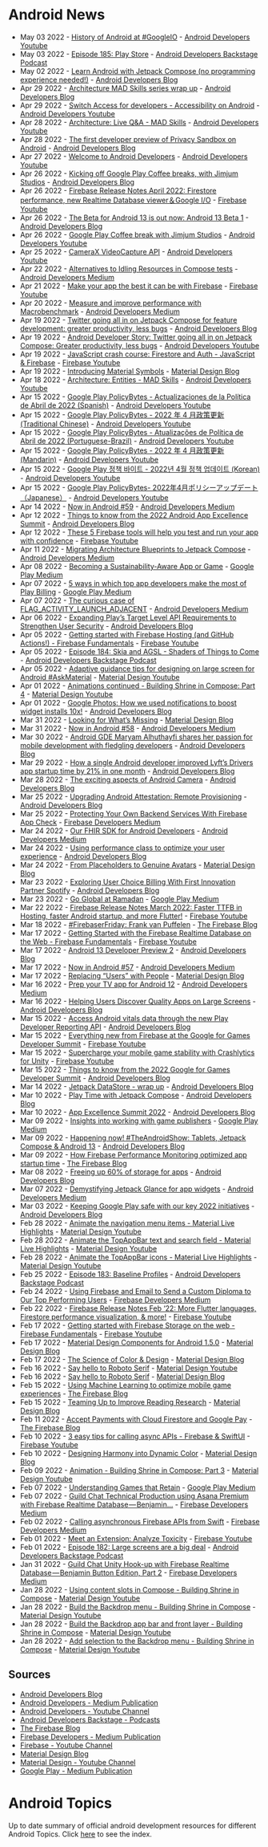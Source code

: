 # Android News

<!-- NEWS:START -->
- May 03 2022 - [History of Android at #GoogleIO](https://www.youtube.com/watch?v=wcrB7Ho5UaM) - [Android Developers Youtube](https://www.youtube.com/c/AndroidDevelopers)
- May 03 2022 - [Episode 185: Play Store](http://adbackstage.libsyn.com/episode-185-play-store) - [Android Developers Backstage Podcast](https://adbackstage.libsyn.com/)
- May 02 2022 - [Learn Android with Jetpack Compose (no programming experience needed!)](http://android-developers.googleblog.com/2022/05/new-android-basics-with-compose-course.html) - [Android Developers Blog](https://android-developers.googleblog.com/)
- Apr 29 2022 - [Architecture MAD Skills series wrap up](http://android-developers.googleblog.com/2022/04/architecture-mad-skills-series-wrap-up.html) - [Android Developers Blog](https://android-developers.googleblog.com/)
- Apr 29 2022 - [Switch Access for developers - Accessibility on Android](https://www.youtube.com/watch?v=tLIUaZyTtX4) - [Android Developers Youtube](https://www.youtube.com/c/AndroidDevelopers)
- Apr 28 2022 - [Architecture: Live Q&A - MAD Skills](https://www.youtube.com/watch?v=_2BtE1P6MPE) - [Android Developers Youtube](https://www.youtube.com/c/AndroidDevelopers)
- Apr 28 2022 - [The first developer preview of Privacy Sandbox on Android](http://android-developers.googleblog.com/2022/04/first-preview-privacy-sandbox-android.html) - [Android Developers Blog](https://android-developers.googleblog.com/)
- Apr 27 2022 - [Welcome to Android Developers](https://www.youtube.com/watch?v=566IYGSXQcc) - [Android Developers Youtube](https://www.youtube.com/c/AndroidDevelopers)
- Apr 26 2022 - [Kicking off Google Play Coffee breaks, with Jimjum Studios](http://android-developers.googleblog.com/2022/04/google-play-coffee-breaks-with-jimjum.html) - [Android Developers Blog](https://android-developers.googleblog.com/)
- Apr 26 2022 - [Firebase Release Notes April 2022: Firestore performance, new Realtime Database viewer＆Google I/O](https://www.youtube.com/watch?v=wR3VB4OM8pw) - [Firebase Youtube](https://www.youtube.com/user/Firebase)
- Apr 26 2022 - [The Beta for Android 13 is out now: Android 13 Beta 1](http://android-developers.googleblog.com/2022/04/android-13-beta-1-blog.html) - [Android Developers Blog](https://android-developers.googleblog.com/)
- Apr 26 2022 - [Google Play Coffee break with Jimjum Studios](https://www.youtube.com/watch?v=6cKCFYzBuwY) - [Android Developers Youtube](https://www.youtube.com/c/AndroidDevelopers)
- Apr 25 2022 - [CameraX VideoCapture API](https://www.youtube.com/watch?v=FsId_kaYyiE) - [Android Developers Youtube](https://www.youtube.com/c/AndroidDevelopers)
- Apr 22 2022 - [Alternatives to Idling Resources in Compose tests](https://medium.com/androiddevelopers/alternatives-to-idling-resources-in-compose-tests-8ae71f9fc473?source=rss----95b274b437c2---4) - [Android Developers Medium](https://medium.com/androiddevelopers)
- Apr 21 2022 - [Make your app the best it can be with Firebase](https://www.youtube.com/watch?v=XHvWx1F3S4A) - [Firebase Youtube](https://www.youtube.com/user/Firebase)
- Apr 20 2022 - [Measure and improve performance with Macrobenchmark](https://medium.com/androiddevelopers/measure-and-improve-performance-with-macrobenchmark-560abd0aa5bb?source=rss----95b274b437c2---4) - [Android Developers Medium](https://medium.com/androiddevelopers)
- Apr 19 2022 - [Twitter going all in on Jetpack Compose for feature development: greater productivity, less bugs](http://android-developers.googleblog.com/2022/04/twitter-going-all-in-on-jetpack-compose.html) - [Android Developers Blog](https://android-developers.googleblog.com/)
- Apr 19 2022 - [Android Developer Story: Twitter going all in on Jetpack Compose: Greater productivity, less bugs](https://www.youtube.com/watch?v=7N9rKu7l_5U) - [Android Developers Youtube](https://www.youtube.com/c/AndroidDevelopers)
- Apr 19 2022 - [JavaScript crash course: Firestore and Auth - JavaScript & Firebase](https://www.youtube.com/watch?v=knk5Fjrpde0) - [Firebase Youtube](https://www.youtube.com/user/Firebase)
- Apr 19 2022 - [Introducing Material Symbols](https://material.io/blog/introducing-symbols) - [Material Design Blog](https://material.io/blog)
- Apr 18 2022 - [Architecture: Entities - MAD Skills](https://www.youtube.com/watch?v=cfak1jDKM_4) - [Android Developers Youtube](https://www.youtube.com/c/AndroidDevelopers)
- Apr 15 2022 - [Google Play PolicyBytes - Actualizaciones de la Política de Abril de 2022 (Spanish)](https://www.youtube.com/watch?v=boLePr2qKB8) - [Android Developers Youtube](https://www.youtube.com/c/AndroidDevelopers)
- Apr 15 2022 - [Google Play PolicyBytes - 2022 年 4 月政策更新 (Traditional Chinese)](https://www.youtube.com/watch?v=3aEM2MHW2eQ) - [Android Developers Youtube](https://www.youtube.com/c/AndroidDevelopers)
- Apr 15 2022 - [Google Play PolicyBytes - Atualizações de Política de Abril de 2022 (Portuguese-Brazil)](https://www.youtube.com/watch?v=XYaHINvtA2c) - [Android Developers Youtube](https://www.youtube.com/c/AndroidDevelopers)
- Apr 15 2022 - [Google Play PolicyBytes - 2022 年 4 月政策更新 (Mandarin)](https://www.youtube.com/watch?v=xyfkKlNSUHc) - [Android Developers Youtube](https://www.youtube.com/c/AndroidDevelopers)
- Apr 15 2022 - [Google Play 정책 바이트 - 2022년 4월 정책 업데이트 (Korean)](https://www.youtube.com/watch?v=p9c9EpJljWM) - [Android Developers Youtube](https://www.youtube.com/c/AndroidDevelopers)
- Apr 15 2022 - [Google Play PolicyBytes- 2022年4月ポリシーアップデート（Japanese）](https://www.youtube.com/watch?v=jKHeVTbtNWY) - [Android Developers Youtube](https://www.youtube.com/c/AndroidDevelopers)
- Apr 14 2022 - [Now in Android #59](https://medium.com/androiddevelopers/now-in-android-59-f36300ae1e94?source=rss----95b274b437c2---4) - [Android Developers Medium](https://medium.com/androiddevelopers)
- Apr 12 2022 - [Things to know from the 2022 Android App Excellence Summit](http://android-developers.googleblog.com/2022/04/aes22-blog-recap.html) - [Android Developers Blog](https://android-developers.googleblog.com/)
- Apr 12 2022 - [These 5 Firebase tools will help you test and run your app with confidence](https://www.youtube.com/watch?v=HzN3bX6Isd8) - [Firebase Youtube](https://www.youtube.com/user/Firebase)
- Apr 11 2022 - [Migrating Architecture Blueprints to Jetpack Compose](https://medium.com/androiddevelopers/migrating-architecture-blueprints-to-jetpack-compose-8ffa6615ede3?source=rss----95b274b437c2---4) - [Android Developers Medium](https://medium.com/androiddevelopers)
- Apr 08 2022 - [Becoming a Sustainability-Aware App or Game](https://medium.com/googleplaydev/becoming-a-sustainability-aware-app-or-game-b256803dec93?source=rss----1f8baa23933d---4) - [Google Play Medium](https://medium.com/googleplaydev)
- Apr 07 2022 - [5 ways in which top app developers make the most of Play Billing](https://medium.com/googleplaydev/5-ways-in-which-top-app-developers-make-the-most-of-play-billing-7b8dd8b63f7c?source=rss----1f8baa23933d---4) - [Google Play Medium](https://medium.com/googleplaydev)
- Apr 07 2022 - [The curious case of FLAG_ACTIVITY_LAUNCH_ADJACENT](https://medium.com/androiddevelopers/the-curious-case-of-flag-activity-launch-adjacent-f1212f37a8e0?source=rss----95b274b437c2---4) - [Android Developers Medium](https://medium.com/androiddevelopers)
- Apr 06 2022 - [Expanding Play’s Target Level API Requirements to Strengthen User Security](http://android-developers.googleblog.com/2022/04/expanding-plays-target-level-api-requirements-to-strengthen-user-security.html) - [Android Developers Blog](https://android-developers.googleblog.com/)
- Apr 05 2022 - [Getting started with Firebase Hosting (and GitHub Actions!) - Firebase Fundamentals](https://www.youtube.com/watch?v=P0x0LmiknJc) - [Firebase Youtube](https://www.youtube.com/user/Firebase)
- Apr 05 2022 - [Episode 184: Skia and AGSL - Shaders of Things to Come](http://adbackstage.libsyn.com/episode-184-skia-and-agsl-shaders-of-things-to-come) - [Android Developers Backstage Podcast](https://adbackstage.libsyn.com/)
- Apr 05 2022 - [Adaptive guidance tips for designing on large screen for Android #AskMaterial](https://www.youtube.com/watch?v=y17GBQOb6e8) - [Material Design Youtube](https://www.youtube.com/c/MaterialDesign)
- Apr 01 2022 - [Animations continued - Building Shrine in Compose: Part 4](https://www.youtube.com/watch?v=sNxRwTVGuOI) - [Material Design Youtube](https://www.youtube.com/c/MaterialDesign)
- Apr 01 2022 - [Google Photos: How we used notifications to boost widget installs 10x!](http://android-developers.googleblog.com/2022/04/google-photos-notifs-boot-installs.html) - [Android Developers Blog](https://android-developers.googleblog.com/)
- Mar 31 2022 - [Looking for What’s Missing](https://material.io/blog/asset-people-3) - [Material Design Blog](https://material.io/blog)
- Mar 31 2022 - [Now in Android #58](https://medium.com/androiddevelopers/now-in-android-58-a8919ba01d45?source=rss----95b274b437c2---4) - [Android Developers Medium](https://medium.com/androiddevelopers)
- Mar 30 2022 - [Android GDE Maryam Alhuthayfi shares her passion for mobile development with fledgling developers](http://android-developers.googleblog.com/2022/03/android-gde-maryam-alhuthayfi-whm.html) - [Android Developers Blog](https://android-developers.googleblog.com/)
- Mar 29 2022 - [How a single Android developer improved Lyft’s Drivers app startup time by 21% in one month](http://android-developers.googleblog.com/2022/03/how-single-android-developer-improved.html) - [Android Developers Blog](https://android-developers.googleblog.com/)
- Mar 28 2022 - [The exciting aspects of Android Camera](http://android-developers.googleblog.com/2022/03/the-exciting-aspects-of-android-camera.html) - [Android Developers Blog](https://android-developers.googleblog.com/)
- Mar 25 2022 - [Upgrading Android Attestation: Remote Provisioning](http://android-developers.googleblog.com/2022/03/upgrading-android-attestation-remote.html) - [Android Developers Blog](https://android-developers.googleblog.com/)
- Mar 25 2022 - [Protecting Your Own Backend Services With Firebase App Check](https://medium.com/firebase-developers/protecting-your-own-backend-services-with-firebase-app-check-1daaef229f32?source=rss----8e8b7dc6774d---4) - [Firebase Developers Medium](https://medium.com/firebase-developers)
- Mar 24 2022 - [Our FHIR SDK for Android Developers](https://medium.com/androiddevelopers/our-fhir-sdk-for-android-developers-9f8455e0b42f?source=rss----95b274b437c2---4) - [Android Developers Medium](https://medium.com/androiddevelopers)
- Mar 24 2022 - [Using performance class to optimize your user experience](http://android-developers.googleblog.com/2022/03/using-performance-class-to-optimize.html) - [Android Developers Blog](https://android-developers.googleblog.com/)
- Mar 24 2022 - [From Placeholders to Genuine Avatars](https://material.io/blog/asset-people-2) - [Material Design Blog](https://material.io/blog)
- Mar 23 2022 - [Exploring User Choice Billing With First Innovation Partner Spotify](http://android-developers.googleblog.com/2022/03/user-choice-billing.html) - [Android Developers Blog](https://android-developers.googleblog.com/)
- Mar 23 2022 - [Go Global at Ramadan](https://medium.com/googleplaydev/go-global-at-ramadan-eb181fcedae4?source=rss----1f8baa23933d---4) - [Google Play Medium](https://medium.com/googleplaydev)
- Mar 22 2022 - [Firebase Release Notes March 2022: Faster TTFB in Hosting, faster Android startup, and more Flutter!](https://www.youtube.com/watch?v=LbZO2RX9NY0) - [Firebase Youtube](https://www.youtube.com/user/Firebase)
- Mar 18 2022 - [#FirebaserFriday: Frank van Puffelen](http://firebase.googleblog.com/2022/02/meet-firebaser-Puf.html) - [The Firebase Blog](https://firebase.googleblog.com/)
- Mar 17 2022 - [Getting Started with the Firebase Realtime Database on the Web - Firebase Fundamentals](https://www.youtube.com/watch?v=pP7quzFmWBY) - [Firebase Youtube](https://www.youtube.com/user/Firebase)
- Mar 17 2022 - [Android 13 Developer Preview 2](http://android-developers.googleblog.com/2022/03/second-preview-android-13.html) - [Android Developers Blog](https://android-developers.googleblog.com/)
- Mar 17 2022 - [Now in Android #57](https://medium.com/androiddevelopers/now-in-android-57-ac4a670e361c?source=rss----95b274b437c2---4) - [Android Developers Medium](https://medium.com/androiddevelopers)
- Mar 17 2022 - [Replacing “Users” with People](https://material.io/blog/asset-people-1) - [Material Design Blog](https://material.io/blog)
- Mar 16 2022 - [Prep your TV app for Android 12](https://medium.com/androiddevelopers/prep-your-tv-app-for-android-12-9a859d9bb967?source=rss----95b274b437c2---4) - [Android Developers Medium](https://medium.com/androiddevelopers)
- Mar 16 2022 - [Helping Users Discover Quality Apps on Large Screens](http://android-developers.googleblog.com/2022/03/helping-users-discover-quality-apps-on.html) - [Android Developers Blog](https://android-developers.googleblog.com/)
- Mar 15 2022 - [Access Android vitals data through the new Play Developer Reporting API](http://android-developers.googleblog.com/2022/03/play-developer-reporting-API.html) - [Android Developers Blog](https://android-developers.googleblog.com/)
- Mar 15 2022 - [Everything new from Firebase at the Google for Games Developer Summit](https://www.youtube.com/watch?v=j4hWembf3xY) - [Firebase Youtube](https://www.youtube.com/user/Firebase)
- Mar 15 2022 - [Supercharge your mobile game stability with Crashlytics for Unity](https://www.youtube.com/watch?v=P8XH4b0rOQA) - [Firebase Youtube](https://www.youtube.com/user/Firebase)
- Mar 15 2022 - [Things to know from the 2022 Google for Games Developer Summit](http://android-developers.googleblog.com/2022/03/GGDS-recap-blog.html) - [Android Developers Blog](https://android-developers.googleblog.com/)
- Mar 14 2022 - [Jetpack DataStore - wrap up](http://android-developers.googleblog.com/2022/03/jetpack-datastore-wrap-up.html) - [Android Developers Blog](https://android-developers.googleblog.com/)
- Mar 10 2022 - [Play Time with Jetpack Compose](http://android-developers.googleblog.com/2022/03/play-time-with-jetpack-compose.html) - [Android Developers Blog](https://android-developers.googleblog.com/)
- Mar 10 2022 - [App Excellence Summit 2022](http://android-developers.googleblog.com/2022/03/app-excellence-summit-2022.html) - [Android Developers Blog](https://android-developers.googleblog.com/)
- Mar 09 2022 - [Insights into working with game publishers](https://medium.com/googleplaydev/insights-into-working-with-game-publishers-e71779286ff4?source=rss----1f8baa23933d---4) - [Google Play Medium](https://medium.com/googleplaydev)
- Mar 09 2022 - [Happening now! #TheAndroidShow: Tablets, Jetpack Compose & Android 13](http://android-developers.googleblog.com/2022/03/happening-now-theandroidshow.html) - [Android Developers Blog](https://android-developers.googleblog.com/)
- Mar 09 2022 - [How Firebase Performance Monitoring optimized app startup time](http://firebase.googleblog.com/2022/03/how-Firebase-Performance-Monitoring-optimized-app-startup-time.html) - [The Firebase Blog](https://firebase.googleblog.com/)
- Mar 08 2022 - [Freeing up 60% of storage for apps](http://android-developers.googleblog.com/2022/03/freeing-up-60-of-storage-for-apps.html) - [Android Developers Blog](https://android-developers.googleblog.com/)
- Mar 07 2022 - [Demystifying Jetpack Glance for app widgets](https://medium.com/androiddevelopers/demystifying-jetpack-glance-for-app-widgets-8fbc7041955c?source=rss----95b274b437c2---4) - [Android Developers Medium](https://medium.com/androiddevelopers)
- Mar 03 2022 - [Keeping Google Play safe with our key 2022 initiatives](http://android-developers.googleblog.com/2022/03/privacy-and-security-direction.html) - [Android Developers Blog](https://android-developers.googleblog.com/)
- Feb 28 2022 - [Animate the navigation menu items - Material Live Highlights](https://www.youtube.com/watch?v=pAhQPVdCpVs) - [Material Design Youtube](https://www.youtube.com/c/MaterialDesign)
- Feb 28 2022 - [Animate the TopAppBar text and search field - Material Live Highlights](https://www.youtube.com/watch?v=_8boIo4Bg-8) - [Material Design Youtube](https://www.youtube.com/c/MaterialDesign)
- Feb 28 2022 - [Animate the TopAppBar icons - Material Live Highlights](https://www.youtube.com/watch?v=hiDaPrcZbco) - [Material Design Youtube](https://www.youtube.com/c/MaterialDesign)
- Feb 25 2022 - [Episode 183: Baseline Profiles](http://adbackstage.libsyn.com/episode-183-baseline-profiles) - [Android Developers Backstage Podcast](https://adbackstage.libsyn.com/)
- Feb 24 2022 - [Using Firebase and Email to Send a Custom Diploma to Our Top Performing Users](https://medium.com/firebase-developers/sending-a-diploma-to-our-top-performing-users-fjelltoppjakten-184f87377323?source=rss----8e8b7dc6774d---4) - [Firebase Developers Medium](https://medium.com/firebase-developers)
- Feb 22 2022 - [Firebase Release Notes Feb ‘22: More Flutter languages, Firestore performance visualization, & more!](https://www.youtube.com/watch?v=iNNIX129Ew0) - [Firebase Youtube](https://www.youtube.com/user/Firebase)
- Feb 17 2022 - [Getting started with Firebase Storage on the web - Firebase Fundamentals](https://www.youtube.com/watch?v=-IFRVMEhZDc) - [Firebase Youtube](https://www.youtube.com/user/Firebase)
- Feb 17 2022 - [Material Design Components for Android 1.5.0](https://material.io/blog/android-stable-release-1-5) - [Material Design Blog](https://material.io/blog)
- Feb 17 2022 - [The Science of Color & Design](https://material.io/blog/science-of-color-design) - [Material Design Blog](https://material.io/blog)
- Feb 16 2022 - [Say hello to Roboto Serif](https://www.youtube.com/watch?v=wtBS5wRpaHg) - [Material Design Youtube](https://www.youtube.com/c/MaterialDesign)
- Feb 16 2022 - [Say hello to Roboto Serif](https://material.io/blog/roboto-serif) - [Material Design Blog](https://material.io/blog)
- Feb 15 2022 - [Using Machine Learning to optimize mobile game experiences](http://firebase.googleblog.com/2022/02/custom-ondevice-machine-learning.html) - [The Firebase Blog](https://firebase.googleblog.com/)
- Feb 15 2022 - [Teaming Up to Improve Reading Research](https://material.io/blog/readability-consortium) - [Material Design Blog](https://material.io/blog)
- Feb 11 2022 - [Accept Payments with Cloud Firestore and Google Pay](http://firebase.googleblog.com/2022/02/accept-payments-with-Cloud-Firestore-and-Google-Pay.html) - [The Firebase Blog](https://firebase.googleblog.com/)
- Feb 10 2022 - [3 easy tips for calling async APIs - Firebase & SwiftUI](https://www.youtube.com/watch?v=j5htIyxmmzA) - [Firebase Youtube](https://www.youtube.com/user/Firebase)
- Feb 10 2022 - [Designing Harmony into Dynamic Color](https://material.io/blog/dynamic-color-harmony) - [Material Design Blog](https://material.io/blog)
- Feb 09 2022 - [Animation - Building Shrine in Compose: Part 3](https://www.youtube.com/watch?v=nCPEuWCQlWk) - [Material Design Youtube](https://www.youtube.com/c/MaterialDesign)
- Feb 07 2022 - [Understanding Games that Retain](https://medium.com/googleplaydev/understanding-games-that-retain-1847b16c86a7?source=rss----1f8baa23933d---4) - [Google Play Medium](https://medium.com/googleplaydev)
- Feb 07 2022 - [Guild Chat Technical Production using Asana Premium with Firebase Realtime Database — Benjamin…](https://medium.com/firebase-developers/guild-chat-technical-production-using-asana-premium-with-firebase-realtime-database-benjamin-d069beb507b9?source=rss----8e8b7dc6774d---4) - [Firebase Developers Medium](https://medium.com/firebase-developers)
- Feb 02 2022 - [Calling asynchronous Firebase APIs from Swift](https://medium.com/firebase-developers/calling-asynchronous-firebase-apis-from-swift-757e8207df54?source=rss----8e8b7dc6774d---4) - [Firebase Developers Medium](https://medium.com/firebase-developers)
- Feb 01 2022 - [Meet an Extension: Analyze Toxicity](https://www.youtube.com/watch?v=3nilbcBGW0c) - [Firebase Youtube](https://www.youtube.com/user/Firebase)
- Feb 01 2022 - [Episode 182: Large screens are a big deal](http://adbackstage.libsyn.com/episode-182-large-screens-are-a-big-deal) - [Android Developers Backstage Podcast](https://adbackstage.libsyn.com/)
- Jan 31 2022 - [Guild Chat Unity Hook-up with Firebase Realtime Database — Benjamin Button Edition, Part 2](https://medium.com/firebase-developers/guild-chat-unity-hook-up-with-firebase-realtime-database-benjamin-button-edition-part-2-6b4a66b906a5?source=rss----8e8b7dc6774d---4) - [Firebase Developers Medium](https://medium.com/firebase-developers)
- Jan 28 2022 - [Using content slots in Compose - Building Shrine in Compose](https://www.youtube.com/watch?v=kytMSf0fwhE) - [Material Design Youtube](https://www.youtube.com/c/MaterialDesign)
- Jan 28 2022 - [Build the Backdrop menu - Building Shrine in Compose](https://www.youtube.com/watch?v=xAgUOv_TxiU) - [Material Design Youtube](https://www.youtube.com/c/MaterialDesign)
- Jan 28 2022 - [Build the Backdrop app bar and front layer - Building Shrine in Compose](https://www.youtube.com/watch?v=caEbwQcKg78) - [Material Design Youtube](https://www.youtube.com/c/MaterialDesign)
- Jan 28 2022 - [Add selection to the Backdrop menu - Building Shrine in Compose](https://www.youtube.com/watch?v=RIw-8Da8Cfg) - [Material Design Youtube](https://www.youtube.com/c/MaterialDesign)<!-- NEWS:END -->

## Sources

* [Android Developers Blog](https://android-developers.googleblog.com/)
* [Android Developers - Medium Publication](https://medium.com/androiddevelopers)
* [Android Developers - Youtube Channel](https://www.youtube.com/c/AndroidDevelopers)
* [Android Developers Backstage - Podcasts](https://adbackstage.libsyn.com/)
* [The Firebase Blog](https://firebase.googleblog.com/)
* [Firebase Developers - Medium Publication](https://medium.com/firebase-developers)
* [Firebase - Youtube Channel](https://www.youtube.com/user/Firebase)
* [Material Design Blog](https://material.io/blog)
* [Material Design - Youtube Channel](https://www.youtube.com/c/MaterialDesign)
* [Google Play - Medium Publication](https://medium.com/googleplaydev)

# Android Topics
Up to date summary of official android development resources for different Android Topics. Click [here](https://androidtopicsindex.dipien.com/) to see the index.

